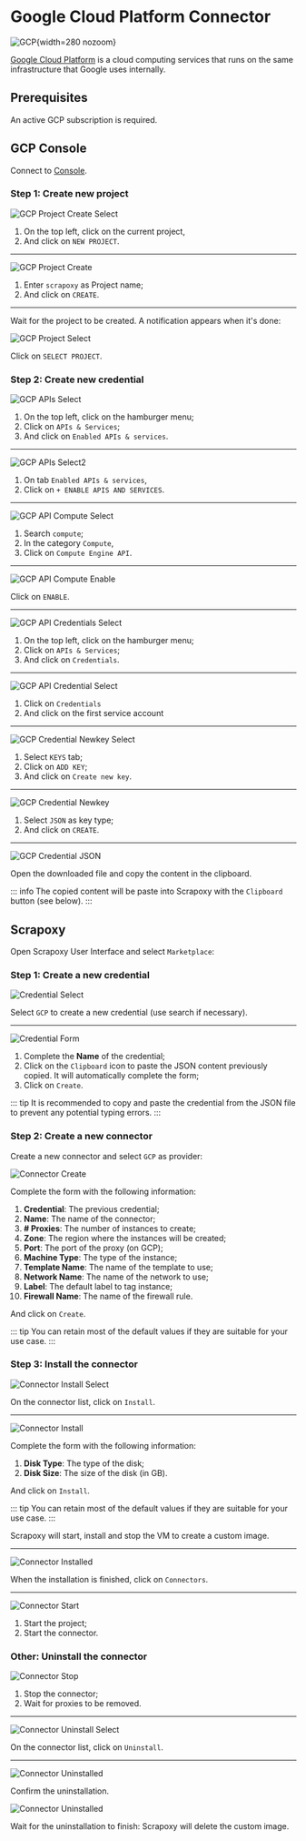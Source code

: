 # Google Cloud Platform Connector

![GCP](/assets/images/gcp.svg){width=280 nozoom}

[Google Cloud Platform](https://cloud.google.com) is a cloud computing services that runs on the same infrastructure
that Google uses internally.


## Prerequisites

An active GCP subscription is required.


## GCP Console

Connect to [Console](https://console.cloud.google.com).


### Step 1: Create new project

![GCP Project Create Select](gcp_project_create_select.png)

1. On the top left, click on the current project,
2. And click on `NEW PROJECT`.

---

![GCP Project Create](gcp_project_create.png)

1. Enter `scrapoxy` as Project name;
2. And click on `CREATE`.

---

Wait for the project to be created. A notification appears when it's done:

![GCP Project Select](gcp_project_select.png)

Click on `SELECT PROJECT`.


### Step 2: Create new credential

![GCP APIs Select](gcp_apis_select.png)

1. On the top left, click on the hamburger menu;
2. Click on `APIs & Services`;
3. And click on `Enabled APIs & services`.

---

![GCP APIs Select2](gcp_apis_select2.png)

1. On tab `Enabled APIs & services`,
2. Click on `+ ENABLE APIS AND SERVICES`.

---

![GCP API Compute Select](gcp_api_compute_select.png)

1. Search `compute`;
2. In the category `Compute`,
3. Click on `Compute Engine API`.

---

![GCP API Compute Enable](gcp_api_compute_enable.png)

Click on `ENABLE`.

---

![GCP API Credentials Select](gcp_credentials_select.png)

1. On the top left, click on the hamburger menu;
2. Click on `APIs & Services`;
3. And click on `Credentials`.

---

![GCP API Credential Select](gcp_credential_select.png)

1. Click on `Credentials`
2. And click on the first service account
---

![GCP Credential Newkey Select](gcp_credential_newkey_select.png)

1. Select `KEYS` tab;
2. Click on `ADD KEY`;
3. And click on `Create new key`.

---

![GCP Credential Newkey](gcp_credential_newkey.png)

1. Select `JSON` as key type;
2. And click on `CREATE`.

---

![GCP Credential JSON](gcp_credential_json.png)

Open the downloaded file and copy the content in the clipboard.

::: info
The copied content will be paste into Scrapoxy with the `Clipboard` button (see below).
:::


## Scrapoxy

Open Scrapoxy User Interface and select `Marketplace`:


### Step 1: Create a new credential

![Credential Select](spx_credential_select.png)

Select `GCP` to create a new credential (use search if necessary).

---

![Credential Form](spx_credential_create.png)

1. Complete the **Name** of the credential;
2. Click on the `Clipboard` icon to paste the JSON content previously copied. It will automatically complete the form;
3. Click on `Create`.

::: tip
It is recommended to copy and paste the credential from the JSON file to prevent any potential typing errors.
:::


### Step 2: Create a new connector

Create a new connector and select `GCP` as provider:

![Connector Create](spx_connector_create.png)

Complete the form with the following information:
1. **Credential**: The previous credential;
2. **Name**: The name of the connector;
3. **# Proxies**: The number of instances to create;
4. **Zone**: The region where the instances will be created;
5. **Port**: The port of the proxy (on GCP);
6. **Machine Type**: The type of the instance;
7. **Template Name**: The name of the template to use; 
8. **Network Name**: The name of the network to use; 
9. **Label**: The default label to tag instance;
10. **Firewall Name**: The name of the firewall rule.

And click on `Create`.

::: tip
You can retain most of the default values if they are suitable for your use case.
:::


### Step 3: Install the connector

![Connector Install Select](spx_connector_install_select.png)

On the connector list, click on `Install`.

---

![Connector Install](spx_connector_install.png)

Complete the form with the following information:
1. **Disk Type**: The type of the disk;
2. **Disk Size**: The size of the disk (in GB).

And click on `Install`.

::: tip
You can retain most of the default values if they are suitable for your use case.
:::

Scrapoxy will start, install and stop the VM to create a custom image.

---

![Connector Installed](spx_connector_installed.png)

When the installation is finished, click on `Connectors`.

---

![Connector Start](spx_connector_start.png)

1. Start the project;
2. Start the connector.


### Other: Uninstall the connector

![Connector Stop](spx_connector_stop.png)

1. Stop the connector;
2. Wait for proxies to be removed.

---

![Connector Uninstall Select](spx_connector_uninstall_select.png)

On the connector list, click on `Uninstall`.

---

![Connector Uninstalled](spx_connector_uninstall_confirm.png)

Confirm the uninstallation.

![Connector Uninstalled](spx_connector_uninstalled.png)

Wait for the uninstallation to finish: Scrapoxy will delete the custom image.
